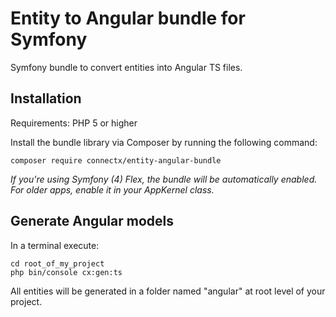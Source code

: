 # Entity to Angular bundle for Symfony
Symfony bundle to convert entities into Angular TS files.

## Installation
Requirements: PHP 5 or higher

Install the bundle library via Composer by running the following command:
```
composer require connectx/entity-angular-bundle
```

*If you're using Symfony (4) Flex, the bundle will be automatically enabled. For older apps, enable it in your AppKernel class.*

## Generate Angular models
In a terminal execute:
```
cd root_of_my_project
php bin/console cx:gen:ts
```

All entities will be generated in a folder named "angular" at root level of your project.

